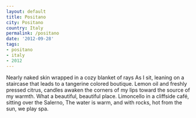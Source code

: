 ```yaml
---
layout: default
title: Positano
city: Positano
country: Italy
permalink: /positano
date: '2012-09-28'
tags:
- positano
- italy
- 2012
---
```

Nearly naked skin wrapped in a cozy blanket of rays
As I sit, leaning on a staircase that leads to a tangerine colored boutique.
Lemon oil and freshly pressed citrus, candles awaken
the corners of my lips toward the source of my warmth.
What a beautiful, beautiful place.
Limoncello in a cliffside café, sitting over the Salerno,
The water is warm, and with rocks, hot from the sun, we play spa.
